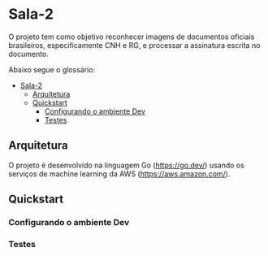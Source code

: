 # Sala-2

O projeto tem como objetivo reconhecer imagens de documentos oficiais brasileiros, especificamente CNH e RG, e processar a assinatura escrita no documento.

Abaixo segue o glossário:

- [Sala-2](#sala-2)
  - [Arquitetura](#arquitetura)
  - [Quickstart](#quickstart)
    - [Configurando o ambiente Dev](#configurando-o-ambiente-dev)
    - [Testes](#testes)

## Arquitetura

O projeto é desenvolvido na linguagem Go (https://go.dev/) usando os serviços de machine learning da AWS (https://aws.amazon.com/).
## Quickstart

### Configurando o ambiente Dev

### Testes
